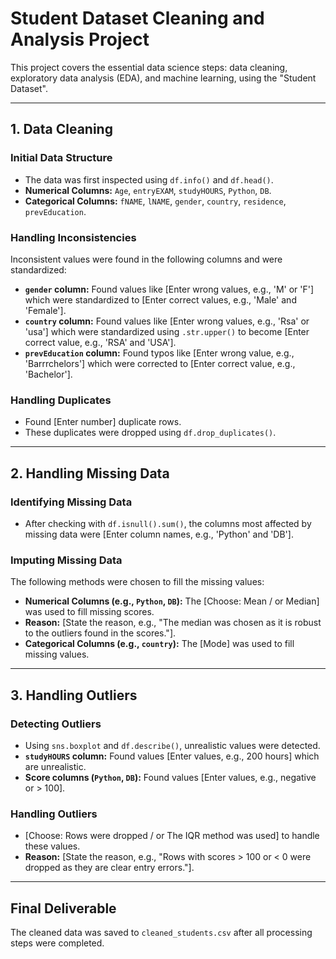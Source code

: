# Student Dataset Cleaning and Analysis Project

This project covers the essential data science steps: data cleaning, exploratory data analysis (EDA), and machine learning, using the "Student Dataset".

---

## 1. Data Cleaning

### Initial Data Structure
* The data was first inspected using `df.info()` and `df.head()`.
* **Numerical Columns:** `Age`, `entryEXAM`, `studyHOURS`, `Python`, `DB`.
* **Categorical Columns:** `fNAME`, `lNAME`, `gender`, `country`, `residence`, `prevEducation`.

### Handling Inconsistencies
Inconsistent values were found in the following columns and were standardized:
* **`gender` column:** Found values like [Enter wrong values, e.g., 'M' or 'F'] which were standardized to [Enter correct values, e.g., 'Male' and 'Female'].
* **`country` column:** Found values like [Enter wrong values, e.g., 'Rsa' or 'usa'] which were standardized using `.str.upper()` to become [Enter correct value, e.g., 'RSA' and 'USA'].
* **`prevEducation` column:** Found typos like [Enter wrong value, e.g., 'Barrrchelors'] which were corrected to [Enter correct value, e.g., 'Bachelor'].

### Handling Duplicates
* Found [Enter number] duplicate rows.
* These duplicates were dropped using `df.drop_duplicates()`.

---

## 2. Handling Missing Data

### Identifying Missing Data
* After checking with `df.isnull().sum()`, the columns most affected by missing data were [Enter column names, e.g., 'Python' and 'DB'].

### Imputing Missing Data
The following methods were chosen to fill the missing values:
* **Numerical Columns (e.g., `Python`, `DB`):** The [Choose: Mean / or Median] was used to fill missing scores.
* **Reason:** [State the reason, e.g., "The median was chosen as it is robust to the outliers found in the scores."].
* **Categorical Columns (e.g., `country`):** The [Mode] was used to fill missing values.

---

## 3. Handling Outliers

### Detecting Outliers
* Using `sns.boxplot` and `df.describe()`, unrealistic values were detected.
* **`studyHOURS` column:** Found values [Enter values, e.g., 200 hours] which are unrealistic.
* **Score columns (`Python`, `DB`):** Found values [Enter values, e.g., negative or > 100].

### Handling Outliers
* [Choose: Rows were dropped / or The IQR method was used] to handle these values.
* **Reason:** [State the reason, e.g., "Rows with scores > 100 or < 0 were dropped as they are clear entry errors."].

---

## Final Deliverable
The cleaned data was saved to `cleaned_students.csv` after all processing steps were completed.
